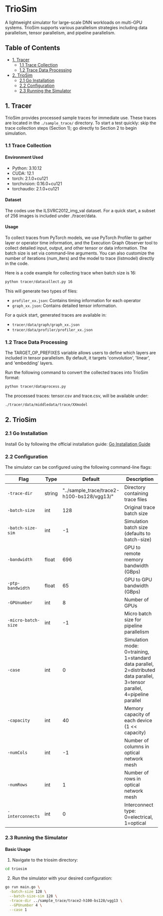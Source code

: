 # TrioSim

A lightweight simulator for large-scale DNN workloads on multi-GPU systems. TrioSim supports various parallelism strategies including data parallelism, tensor parallelism, and pipeline parallelism.

## Table of Contents
- [1. Tracer](#1-tracer)
  - [1.1 Trace Collection](#11-trace-collection)
  - [1.2 Trace Data Processing](#12-trace-data-processing)
- [2. TrioSim](#2-triosim)
  - [2.1 Go Installation](#21-go-installation)
  - [2.2 Configuration](#22-configuration)
  - [2.3 Running the Simulator](#23-running-the-simulator)

## 1. Tracer
TrioSim provides processed sample traces for immediate use. These traces are located in the `./sample_trace/` directory.
To start a test quickly: skip the trace collection steps (Section 1); go directly to Section 2 to begin simulation.

### 1.1 Trace Collection

#### Environment Used
- Python: 3.10.12
- CUDA: 12.1
- torch: 2.1.0+cu121
- torchvision: 0.16.0+cu121
- torchaudio: 2.1.0+cu121

#### Dataset
The codes use the ILSVRC2012_img_val dataset. For a quick start, a subset of 256 images is included under ./tracer/data.
#### Usage
To collect traces from PyTorch models, we use PyTorch Profiler to gather layer or operator time information, and the Execution Graph Observer tool to collect detailed input, output, and other tensor or data information. 
The batch size is set via command-line arguments. You can also customize the number of iterations (num_iters) and the model to trace (listmodel) directly in the code.

Here is a code example for collecting trace when batch size is 16:

```bash
python tracer/datacollect.py 16
```

This will generate two types of files:
- `profiler_xx.json`: Contains timing information for each operator
- `graph_xx.json`: Contains detailed tensor information.

For a quick start, generated traces are available in:
- `tracer/data/graph/graph_xx.json`
- `tracer/data/profiler/profiler_xx.json`

### 1.2 Trace Data Processing
The TARGET_OP_PREFIXES variable allows users to define which layers are included in tensor parallelism. By default, it targets 'convolution', 'linear', and 'embedding' layers.

Run the following command to convert the collected traces into TrioSim format:
```bash
python tracer/dataprocess.py
```

The processed traces: tensor.csv and trace.csv, will be available under:
```
./tracer/data/middledata/trace/XXmodel
```

## 2. TrioSim

### 2.1 Go Installation
Install Go by following the official installation guide:
[Go Installation Guide](https://go.dev/doc/install)

### 2.2 Configuration
The simulator can be configured using the following command-line flags:

| Flag | Type | Default | Description |
|------|------|---------|-------------|
| `-trace-dir` | string | "../sample_trace/trace2-h100-bs128/vgg13/" | Directory containing trace files |
| `-batch-size` | int | 128 | Original trace batch size |
| `-batch-size-sim` | int | -1 | Simulation batch size (defaults to batch-size) |
| `-bandwidth` | float | 696 | GPU to remote memory bandwidth (GBps) |
| `-ptp-bandwidth` | float | 65 | GPU to GPU bandwidth (GBps) |
| `-GPUnumber` | int | 8 | Number of GPUs |
| `-micro-batch-size` | int | -1 | Micro batch size for pipeline parallelism |
| `-case` | int | 0 | Simulation mode: 0=training, 1=standard data parallel, 2=distributed data parallel, 3=tensor parallel, 4=pipeline parallel |
| `-capacity` | int | 40 | Memory capacity of each device (1 << capacity) |
| `-numCols` | int | -1 | Number of columns in optical network mesh |
| `-numRows` | int | 1 | Number of rows in optical network mesh |
| `-interconnects` | int | 0 | Interconnect type: 0=electrical, 1=optical |

### 2.3 Running the Simulator

#### Basic Usage
1. Navigate to the triosim directory:
```bash
cd triosim
```

2. Run the simulator with your desired configuration:
```bash
go run main.go \
  -batch-size 128 \
  --batch-size-sim 128 \
  -trace-dir ../sample_trace/trace2-h100-bs128/vgg13 \
  --GPUnumber 4 \
  --case 1
```



